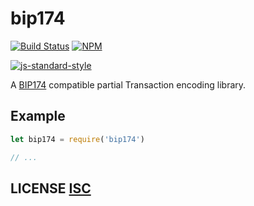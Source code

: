 # bip174
[![Build Status](https://travis-ci.org/bitcoinjs/bip174.png?branch=master)](https://travis-ci.org/bitcoinjs/bip174)
[![NPM](https://img.shields.io/npm/v/bip174.svg)](https://www.npmjs.org/package/bip174)

[![js-standard-style](https://cdn.rawgit.com/feross/standard/master/badge.svg)](https://github.com/feross/standard)


A [BIP174](https://github.com/bitcoin/bips/blob/master/bip-0174.mediawiki) compatible partial Transaction encoding library.


## Example
``` javascript
let bip174 = require('bip174')

// ...
```


## LICENSE [ISC](LICENSE)
